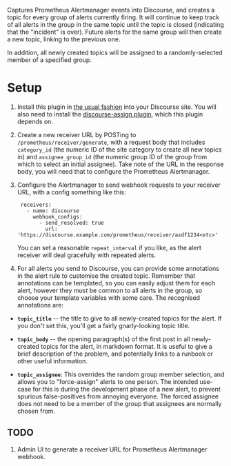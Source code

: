 Captures Prometheus Alertmanager events into Discourse, and creates a topic
for every group of alerts currently firing.  It will continue to keep track
of all alerts in the group in the same topic until the topic is closed
(indicating that the "incident" is over).  Future alerts for the same group
will then create a new topic, linking to the previous one.

In addition, all newly created topics will be assigned to a
randomly-selected member of a specified group.


# Setup

1. Install this plugin in [the usual
   fashion](https://meta.discourse.org/t/install-a-plugin/19157) into your
   Discourse site.  You will also need to install the [discourse-assign
   plugin](https://github.com/discourse/discourse-assign), which this plugin
   depends on.

1. Create a new receiver URL by POSTing to `/prometheus/receiver/generate`,
   with a request body that includes `category_id` (the numeric ID of the
   site category to create all new topics in) and `assignee_group_id` (the
   numeric group ID of the group from which to select an initial assignee).
   Take note of the URL in the response body, you will need that to
   configure the Prometheus Alertmanager.

1. Configure the Alertmanager to send webhook requests to your receiver URL,
   with a config something like this:

        receivers:
          - name: discourse
            webhook_configs:
              - send_resolved: true
                url: 'https://discourse.example.com/prometheus/receiver/asdf1234<etc>'

    You can set a reasonable `repeat_interval` if you like, as the alert
    receiver will deal gracefully with repeated alerts.

1. For all alerts you send to Discourse, you can provide some annotations
   in the alert rule to customise the created topic.  Remember that
   annotations can be templated, so you can easily adjust them for each
   alert, however they *must* be common to all alerts in the group, so
   choose your template variables with some care.  The recognised
   annotations are:

  * **`topic_title`** -- the title to give to all newly-created topics for
    the alert.  If you don't set this, you'll get a fairly gnarly-looking
    topic title.

  * **`topic_body`** -- the opening paragraph(s) of the first post in all
    newly-created topics for the alert, in markdown format.  It is useful
    to give a brief description of the problem, and potentially links to a
    runbook or other useful information.

  * **`topic_assignee`**: This overrides the random group member selection,
    and allows you to "force-assign" alerts to one person.  The intended
    use-case for this is during the development phase of a new alert, to
    prevent spurious false-positives from annoying everyone.  The forced
    assignee does not need to be a member of the group that assignees are
    normally chosen from.


## TODO

1. Admin UI to generate a receiver URL for Prometheus Alertmanager webhook.
